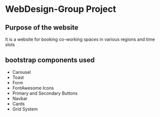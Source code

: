 # WebDesign-Group Project

## Purpose of the website

It is a website for booking co-working spaces in various regions and time slots

## bootstrap components used
- Carousel
- Toast
- Form
- FontAwesome Icons
- Primary and Secondary Buttons
- Navbar
- Cards
- Grid System
